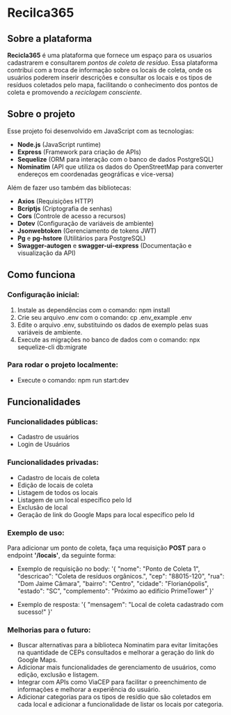 # Recilca365

## Sobre a plataforma

**Recicla365** é uma plataforma que fornece um espaço para os usuarios cadastrarem e consultarem *pontos de coleta de resíduo*.
Essa plataforma contribui com a troca de informação sobre os locais de coleta, onde os usuários poderem inserir descrições e consultar os locais e os tipos de resíduos coletados pelo mapa, facilitando o conhecimento dos pontos de coleta e promovendo a *reciclagem consciente*.

## Sobre o projeto

Esse projeto foi desenvolvido em JavaScript com as tecnologias:
- **Node.js** (JavaScript runtime)
- **Express** (Framework para criação de APIs)
- **Sequelize** (ORM para interação com o banco de dados PostgreSQL) 
- **Nominatim** (API que utiliza os dados do OpenStreetMap para converter endereços em coordenadas geográficas e vice-versa)

Além de fazer uso também das bibliotecas:
- **Axios** (Requisições HTTP)
- **Bcriptjs** (Criptografia de senhas)
- **Cors** (Controle de acesso a recursos)
- **Dotev** (Configuração de variáveis de ambiente)
- **Jsonwebtoken** (Gerenciamento de tokens JWT)
- **Pg** e **pg-hstore** (Utilitários para PostgreSQL)
- **Swagger-autogen** e **swagger-ui-express** (Documentação e visualização da API)


## Como funciona

### Configuração inicial:

1. Instale as dependências com o comando: 
npm install
2. Crie seu arquivo .env com o comando: 
cp .env_example .env
3. Edite o arquivo .env, substituindo os dados de exemplo pelas suas variáveis de ambiente.
4. Execute as migrações no banco de dados com o comando: 
npx sequelize-cli db:migrate

### Para rodar o projeto localmente:
- Execute o comando: 
npm run start:dev

## Funcionalidades

### Funcionalidades públicas:
- Cadastro de usuários
- Login de Usuários

### Funcionalidades privadas:
- Cadastro de locais de coleta
- Edição de locais de coleta
- Listagem de todos os locais
- Listagem de um local específico pelo Id
- Exclusão de local
- Geração de link do Google Maps para local específico pelo Id

### Exemplo de uso:
Para adicionar um ponto de coleta, faça uma requisição **POST** para o endpoint **'/locais'**, da seguinte forma:
- Exemplo de requisição no body:
        '{
           "nome": "Ponto de Coleta 1",
           "descricao": "Coleta de resíduos orgânicos.",
           "cep": "88015-120",
           "rua": "Dom Jaime Câmara",
           "bairro": "Centro",
           "cidade": "Florianópolis",
           "estado": "SC",
           "complemento": "Próximo ao edifício PrimeTower"
         }'

- Exemplo de resposta:
        '{
            "mensagem": "Local de coleta cadastrado com sucesso!"
        }'

### Melhorias para o futuro:
* Buscar alternativas para a biblioteca Nominatim para evitar limitações na quantidade de CEPs consultados e melhorar a geração do link do Google Maps.
* Adicionar mais funcionalidades de gerenciamento de usuários, como edição, exclusão e listagem.
* Integrar com APIs como ViaCEP para facilitar o preenchimento de informações e melhorar a experiência do usuário.
* Adicionar categorias para os tipos de resídio que são coletados em cada local e adicionar a funcionalidade de listar os locais por categoria.

